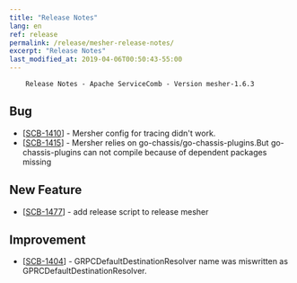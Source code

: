 ```yaml
---
title: "Release Notes"
lang: en
ref: release
permalink: /release/mesher-release-notes/
excerpt: "Release Notes"
last_modified_at: 2019-04-06T00:50:43-55:00
---
```



        Release Notes - Apache ServiceComb - Version mesher-1.6.3
            
<h2>        Bug
</h2>
<ul>
<li>[<a href='https://issues.apache.org/jira/browse/SCB-1410'>SCB-1410</a>] -         Mersher config for tracing didn&#39;t work.
</li>
<li>[<a href='https://issues.apache.org/jira/browse/SCB-1415'>SCB-1415</a>] -         Mersher relies on go-chassis/go-chassis-plugins.But go-chassis-plugins can not compile because of dependent packages missing 
</li>
</ul>
            
<h2>        New Feature
</h2>
<ul>
<li>[<a href='https://issues.apache.org/jira/browse/SCB-1477'>SCB-1477</a>] -         add release script to release mesher
</li>
</ul>
    
<h2>        Improvement
</h2>
<ul>
<li>[<a href='https://issues.apache.org/jira/browse/SCB-1404'>SCB-1404</a>] -         GRPCDefaultDestinationResolver name was miswritten as GPRCDefaultDestinationResolver.
</li>
</ul>
                                                                                                                                                    